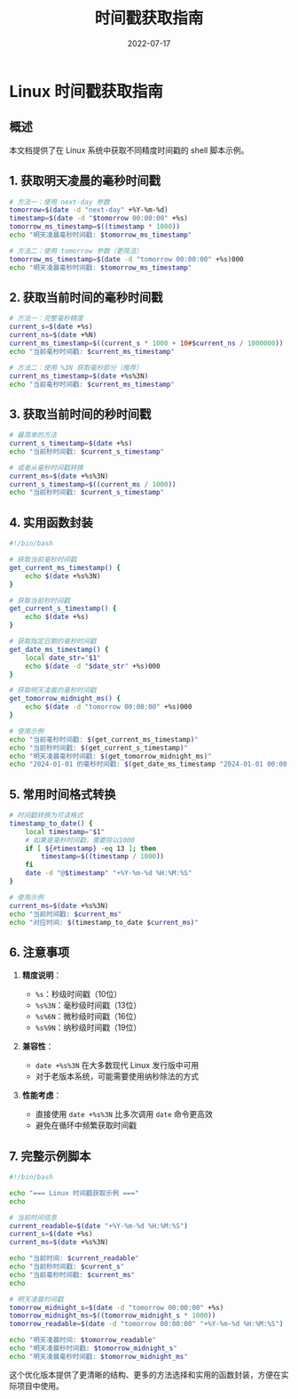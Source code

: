 ﻿---
title: 时间戳获取指南
category:
  - Linux
  - Shell编程
tag:
  - 时间戳
  - date命令
  - 脚本编程
  - 时间处理
date: 2022-07-17

---

# Linux 时间戳获取指南

## 概述
本文档提供了在 Linux 系统中获取不同精度时间戳的 shell 脚本示例。

## 1. 获取明天凌晨的毫秒时间戳

```bash
# 方法一：使用 next-day 参数
tomorrow=$(date -d "next-day" +%Y-%m-%d)
timestamp=$(date -d "$tomorrow 00:00:00" +%s)
tomorrow_ms_timestamp=$((timestamp * 1000))
echo "明天凌晨毫秒时间戳: $tomorrow_ms_timestamp"

# 方法二：使用 tomorrow 参数（更简洁）
tomorrow_ms_timestamp=$(date -d "tomorrow 00:00:00" +%s)000
echo "明天凌晨毫秒时间戳: $tomorrow_ms_timestamp"
```

## 2. 获取当前时间的毫秒时间戳

```bash
# 方法一：完整毫秒精度
current_s=$(date +%s)
current_ns=$(date +%N)
current_ms_timestamp=$((current_s * 1000 + 10#$current_ns / 1000000))
echo "当前毫秒时间戳: $current_ms_timestamp"

# 方法二：使用 %3N 获取毫秒部分（推荐）
current_ms_timestamp=$(date +%s%3N)
echo "当前毫秒时间戳: $current_ms_timestamp"
```

## 3. 获取当前时间的秒时间戳

```bash
# 最简单的方法
current_s_timestamp=$(date +%s)
echo "当前秒时间戳: $current_s_timestamp"

# 或者从毫秒时间戳转换
current_ms=$(date +%s%3N)
current_s_timestamp=$((current_ms / 1000))
echo "当前秒时间戳: $current_s_timestamp"
```

## 4. 实用函数封装

```bash
#!/bin/bash

# 获取当前毫秒时间戳
get_current_ms_timestamp() {
    echo $(date +%s%3N)
}

# 获取当前秒时间戳
get_current_s_timestamp() {
    echo $(date +%s)
}

# 获取指定日期的毫秒时间戳
get_date_ms_timestamp() {
    local date_str="$1"
    echo $(date -d "$date_str" +%s)000
}

# 获取明天凌晨的毫秒时间戳
get_tomorrow_midnight_ms() {
    echo $(date -d "tomorrow 00:00:00" +%s)000
}

# 使用示例
echo "当前毫秒时间戳: $(get_current_ms_timestamp)"
echo "当前秒时间戳: $(get_current_s_timestamp)"
echo "明天凌晨毫秒时间戳: $(get_tomorrow_midnight_ms)"
echo "2024-01-01 的毫秒时间戳: $(get_date_ms_timestamp "2024-01-01 00:00:00")"
```

## 5. 常用时间格式转换

```bash
# 时间戳转换为可读格式
timestamp_to_date() {
    local timestamp="$1"
    # 如果是毫秒时间戳，需要除以1000
    if [ ${#timestamp} -eq 13 ]; then
        timestamp=$((timestamp / 1000))
    fi
    date -d "@$timestamp" "+%Y-%m-%d %H:%M:%S"
}

# 使用示例
current_ms=$(date +%s%3N)
echo "当前时间戳: $current_ms"
echo "对应时间: $(timestamp_to_date $current_ms)"
```

## 6. 注意事项

1. **精度说明**：
   - `%s`：秒级时间戳（10位）
   - `%s%3N`：毫秒级时间戳（13位）
   - `%s%6N`：微秒级时间戳（16位）
   - `%s%9N`：纳秒级时间戳（19位）

2. **兼容性**：
   - `date +%s%3N` 在大多数现代 Linux 发行版中可用
   - 对于老版本系统，可能需要使用纳秒除法的方式

3. **性能考虑**：
   - 直接使用 `date +%s%3N` 比多次调用 `date` 命令更高效
   - 避免在循环中频繁获取时间戳

## 7. 完整示例脚本

```bash
#!/bin/bash

echo "=== Linux 时间戳获取示例 ==="
echo

# 当前时间信息
current_readable=$(date "+%Y-%m-%d %H:%M:%S")
current_s=$(date +%s)
current_ms=$(date +%s%3N)

echo "当前时间: $current_readable"
echo "当前秒时间戳: $current_s"
echo "当前毫秒时间戳: $current_ms"
echo

# 明天凌晨时间戳
tomorrow_midnight_s=$(date -d "tomorrow 00:00:00" +%s)
tomorrow_midnight_ms=$((tomorrow_midnight_s * 1000))
tomorrow_readable=$(date -d "tomorrow 00:00:00" "+%Y-%m-%d %H:%M:%S")

echo "明天凌晨时间: $tomorrow_readable"
echo "明天凌晨秒时间戳: $tomorrow_midnight_s"
echo "明天凌晨毫秒时间戳: $tomorrow_midnight_ms"
```

这个优化版本提供了更清晰的结构、更多的方法选择和实用的函数封装，方便在实际项目中使用。
